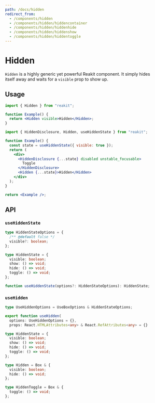```yaml
---
path: /docs/hidden
redirect_from:
  - /components/hidden
  - /components/hidden/hiddencontainer
  - /components/hidden/hiddenhide
  - /components/hidden/hiddenshow
  - /components/hidden/hiddentoggle
---
```


# Hidden

`Hidden` is a highly generic yet powerful Reakit component. It simply hides itself away and waits for a `visible` prop to show up.

## Usage

```jsx
import { Hidden } from "reakit";

function Example() {
  return <Hidden visible>Hidden</Hidden>;
}
```

```jsx
import { HiddenDisclosure, Hidden, useHiddenState } from "reakit";

function Example() {
  const state = useHiddenState({ visible: true });
  return (
    <div>
      <HiddenDisclosure {...state} disabled unstable_focusable>
        Toggle
      </HiddenDisclosure>
      <Hidden {...state}>Hidden</Hidden>
    </div>
  );
}

return <Example />;
```

## API

### `useHiddenState`

```ts static
type HiddenStateOptions = {
  /** @default false */
  visible?: boolean;
};

type HiddenState = {
  visible: boolean;
  show: () => void;
  hide: () => void;
  toggle: () => void;
};

function useHiddenState(options?: HiddenStateOptions): HiddenState;
```

### `useHidden`

```ts static
type UseHiddenOptions = UseBoxOptions & HiddenStateOptions;

export function useHidden(
  options: UseHiddenOptions = {},
  props: React.HTMLAttributes<any> & React.RefAttributes<any> = {}
```

```ts static
type HiddenState = {
  visible: boolean;
  show: () => void;
  hide: () => void;
  toggle: () => void;
};

type Hidden = Box & {
  visible: boolean;
  hide: () => void;
};

type HiddenToggle = Box & {
  toggle: () => void;
};
```
